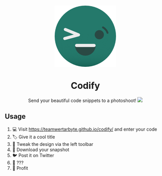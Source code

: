 <p align="center">
  <a href="https://teamwertarbyte.github.io/codify/" rel="noopener" target="_blank">
<img src="public/logo192.png" alt="Codify logo" /></a>
</p>
<h1 align="center">Codify</h1>
<div align="center">
Send your beautiful code snippets to a photoshoot!
  
<img src="https://github.com/TeamWertarbyte/codify/workflows/Build%20and%20Deploy/badge.svg" />
</div>

## Usage

1. :computer: Visit https://teamwertarbyte.github.io/codify/ and enter your code
2. :label: Give it a cool title
3. :art: Tweak the design via the left toolbar
4. :floppy_disk: Download your snapshot
5. :bird: Post it on Twitter
6. :unicorn: ???
7. :tada: Profit

